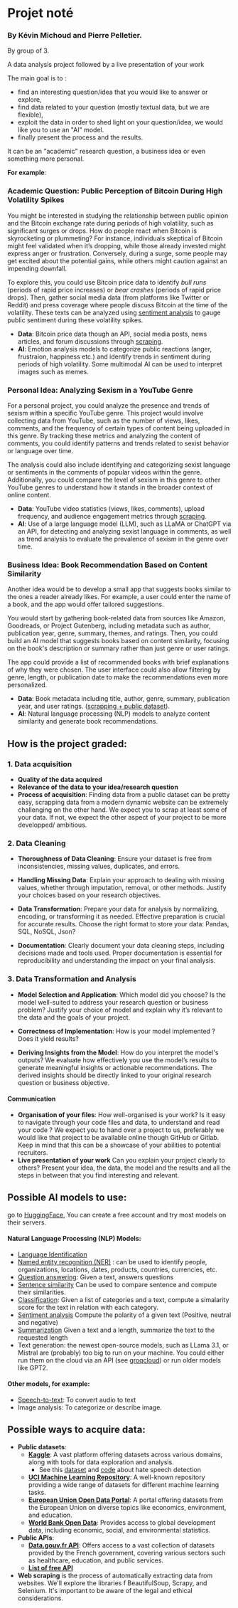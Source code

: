 # Projet noté

### By Kévin Michoud and Pierre Pelletier.

By group of 3.

A data analysis project followed by a live presentation of your work

The main goal is to :
- find an interesting question/idea that you would like to answer or explore, 
- find data related to your question (mostly textual data, but we are flexible), 
- exploit the data in order to shed light on your question/idea, we would like you to use an "AI" model. 
- finally present the process and the results. 

It can be an "academic" research question, a business idea or even something more personal.  
  

**For example**:
### **Academic Question: Public Perception of Bitcoin During High Volatility Spikes**

You might be interested in studying the relationship between public opinion and the Bitcoin exchange rate during periods of high volatility, such as significant surges or drops. How do people react when Bitcoin is skyrocketing or plummeting? For instance, individuals skeptical of Bitcoin might feel validated when it’s dropping, while those already invested might express anger or frustration. Conversely, during a surge, some people may get excited about the potential gains, while others might caution against an impending downfall.

To explore this, you could use Bitcoin price data to identify *bull runs* (periods of rapid price increases) or *bear crashes* (periods of rapid price drops). Then, gather social media data (from platforms like Twitter or Reddit) and press coverage where people discuss Bitcoin at the time of the volatility. These texts can be analyzed using [sentiment analysis](https://en.wikipedia.org/wiki/Sentiment_analysis) to gauge public sentiment during these volatility spikes.

- **Data**: Bitcoin price data though an API, social media posts, news articles, and forum discussions through <u>scraping</u>.
- **AI**: Emotion analysis models to categorize public reactions (anger, frustraion, happiness etc.) and identify trends in sentiment during periods of high volatility. Some multimodal AI can be used to interpret images such as memes.

### **Personal Idea: Analyzing Sexism in a YouTube Genre**

For a personal project, you could analyze the presence and trends of sexism within a specific YouTube genre. This project would involve collecting data from YouTube, such as the number of views, likes, comments, and the frequency of certain types of content being uploaded in this genre. By tracking these metrics and analyzing the content of comments, you could identify patterns and trends related to sexist behavior or language over time.

The analysis could also include identifying and categorizing sexist language or sentiments in the comments of popular videos within the genre. Additionally, you could compare the level of sexism in this genre to other YouTube genres to understand how it stands in the broader context of online content.

- **Data**: YouTube video statistics (views, likes, comments), upload frequency, and audience engagement metrics through <u>scraping</u>. 
- **AI**: Use of a large language model (LLM), such as LLaMA or ChatGPT via an API, for detecting and analyzing sexist language in comments, as well as trend analysis to evaluate the prevalence of sexism in the genre over time.


### **Business Idea: Book Recommendation Based on Content Similarity**

Another idea would be to develop a small app that suggests books similar to the ones a reader already likes. For example, a user could enter the name of a book, and the app would offer tailored suggestions.

You would start by gathering book-related data from sources like Amazon, Goodreads, or Project Gutenberg, including metadata such as author, publication year, genre, summary, themes, and ratings. Then, you could build an AI model that suggests books based on content similarity, focusing on the book's description or summary rather than just genre or user ratings.

The app could provide a list of recommended books with brief explanations of why they were chosen. The user interface could also allow filtering by genre, length, or publication date to make the recommendations even more personalized.

- **Data**: Book metadata including title, author, genre, summary, publication year, and user ratings. (<u>scrapping + public dataset</u>).
- **AI**: Natural language processing (NLP) models to analyze content similarity and generate book recommendations.


## How is the project graded: 

### 1. Data acquisition
- **Quality of the data acquired** 
- **Relevance of the data to your idea/research question** 
- **Process of acquisition**: Finding data from a public dataset can be pretty easy, scrapping data from a modern dynamic website can be extremely challenging on the other hand. We expect you to scrap at least some of your data. If not, we expect the other aspect of your project to be more developped/ ambitious.


### 2. Data Cleaning
- **Thoroughness of Data Cleaning**: Ensure your dataset is free from inconsistencies, missing values, duplicates, and errors.

- **Handling Missing Data**: Explain your approach to dealing with missing values, whether through imputation, removal, or other methods. Justify your choices based on your research objectives.

- **Data Transformation**: Prepare your data for analysis by normalizing, encoding, or transforming it as needed. Effective preparation is crucial for accurate results. Choose the right format to store your data: Pandas, SQL, NoSQL, Json?  

- **Documentation**: Clearly document your data cleaning steps, including decisions made and tools used. Proper documentation is essential for reproducibility and understanding the impact on your final analysis.

### 3. Data Transformation and Analysis
- **Model Selection and Application**: Which model did you choose?  Is the model well-suited to address your research question or business problem? Justify your choice of model and explain why it’s relevant to the data and the goals of your project.

- **Correctness of Implementation**: How is your model implemented ? Does it yield results?

- **Deriving Insights from the Model**: How do you interpret the model's outputs? We evaluate how effectively you use the model’s results to generate meaningful insights or actionable recommendations. The derived insights should be directly linked to your original research question or business objective.

#### Communication
- **Organisation of your files**: How well-organised is your work? Is it easy to navigate through your code files and data, to understand and read your code ? We expect you to hand over a project to us, preferably we would like that project to be available online though GitHub or Gitlab. Keep in mind that this can be a showcase of your abilities to potential recruiters.
- **Live presentation of your work** Can you explain your project clearly to others? Present your idea, the data, the model and the results and all the steps in between that you find interesting and relevant.



## Possible AI models to use: 
go to [HuggingFace](https://huggingface.co/models), You can create a free account and try most models on their servers.

#### Natural Language Processing (NLP) Models:
- [Language Identification](https://huggingface.co/facebook/fasttext-language-identification)
- [Named entity recognition (NER)](https://huggingface.co/dbmdz/bert-large-cased-finetuned-conll03-english?text=My+name+is+Sarah+and+I+live+in+London) : can be used to identify people, organizations, locations, dates, products, countries, currencies, etc.
- [Question answering](https://huggingface.co/deepset/roberta-base-squad2?context=A+witch+is+a+figure+often+depicted+as+possessing+magical+powers%2C+typically+associated+with+casting+spells%2C+brewing+potions%2C+and+communing+with+the+supernatural.+Depending+on+the+tale%2C+witches+can+be+benevolent+healers+or+malevolent+beings%2C+embodying+the+mysterious+and+enigmatic+forces+of+nature+and+the+unknown.&text=Who+is+the+main+character+%3F): Given a text, answers questions
- [Sentence similarity](https://huggingface.co/sentence-transformers/all-MiniLM-L6-v2) Can be used to compare sentence and compute their similarities.
- [Classification](https://huggingface.co/tasksource/deberta-small-long-nli?candidate_labels=IT%2C+slavery%2C+hypnosis&multi_class=true&text=Neo%2C+a+computer+hacker%2C+discovers+that+the+world+he+lives+in+is+a+simulated+reality+created+by+machines+to+control+humanity%2C+leading+him+to+join+a+rebellion+against+the+system.+As+he+learns+to+manipulate+the+Matrix%2C+Neo+becomes+central+to+the+fight+for+human+freedom%2C+challenging+the+very+nature+of+reality.): Given a list of categories and a text, compute a simalarity score for the text in relation with each category.
- [Sentiment analysis](https://huggingface.co/cardiffnlp/twitter-roberta-base-sentiment-latest) Compute the polarity of a given text (Positive, neutral and negative)
- [Summarization](https://huggingface.co/facebook/bart-large-cnn) Given a text and a length, summarize the text to the requested length
- Text generation: the newest open-source models, such as LLama 3.1, or Mistral are (probably) too big to run on your machine. You could either run them on the cloud via an API (see [groqcloud](https://console.groq.com/playground)) or run older models like GPT2.

#### Other models, for example:
- [Speech-to-text](https://huggingface.co/openai/whisper-large-v3): To convert audio to text
- Image analysis: To categorize or describe image. 

## Possible ways to acquire data:
- **Public datasets**:
  - **[Kaggle](https://www.kaggle.com/datasets)**: A vast platform offering datasets across various domains, along with tools for data exploration and analysis.
    - See this [dataset](https://www.kaggle.com/datasets/sayankr007/cyber-bullying-data-for-multi-label-classification) and <u>[code](https://www.kaggle.com/code/marcelooa/cyberbullying-classification-using-bert/notebook)</u> about hate speech detection
  - **[UCI Machine Learning Repository](https://archive.ics.uci.edu/ml/index.php)**: A well-known repository providing a wide range of datasets for different machine learning tasks.
  - **[European Union Open Data Portal](https://data.europa.eu/euodp/en/data)**: A portal offering datasets from the European Union on diverse topics like economics, environment, and education.
  - **[World Bank Open Data](https://data.worldbank.org/)**: Provides access to global development data, including economic, social, and environmental statistics.
- **Public APIs**:
  - **[Data.gouv.fr API](https://www.data.gouv.fr/en/apidoc/)**: Offers access to a vast collection of datasets provided by the French government, covering various sectors such as healthcare, education, and public services.
  - **[List of free API](https://github.com/public-apis/public-apis)**
- **Web scraping** is the process of automatically extracting data from websites. We'll explore the libraries f BeautifulSoup, Scrapy, and Selenium. It's important to be aware of the legal and ethical considerations.

